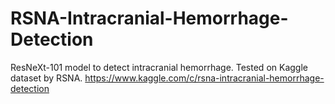 # RSNA-Intracranial-Hemorrhage-Detection
ResNeXt-101 model to detect intracranial hemorrhage. Tested on Kaggle dataset by RSNA.
https://www.kaggle.com/c/rsna-intracranial-hemorrhage-detection 

